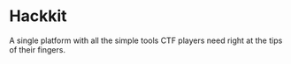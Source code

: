 # Hackkit
A single platform with all the simple tools CTF players need right at the tips of their fingers.
